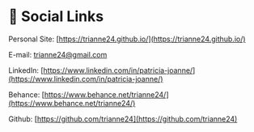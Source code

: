 # 🔗 Social Links

Personal Site: [https://trianne24.github.io/](https://trianne24.github.io/)

E-mail: [trianne24@gmail.com](mailto:trianne24@gmail.com)

LinkedIn: [https://www.linkedin.com/in/patricia-joanne/](https://www.linkedin.com/in/patricia-joanne/)

Behance: [https://www.behance.net/trianne24/](https://www.behance.net/trianne24/)

Github: [https://github.com/trianne24](https://github.com/trianne24)
